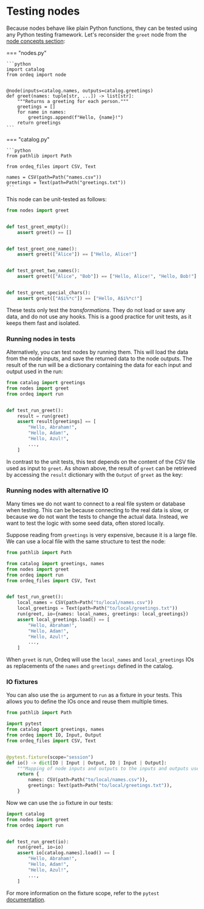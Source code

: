 # Testing nodes

Because nodes behave like plain Python functions, they can be tested using any Python testing framework.
Let's reconsider the `greet` node from the [node concepts section][concepts-node]:

=== "nodes.py"

    ```python
    import catalog
    from ordeq import node


    @node(inputs=catalog.names, outputs=catalog.greetings)
    def greet(names: tuple[str, ...]) -> list[str]:
        """Returns a greeting for each person."""
        greetings = []
        for name in names:
            greetings.append(f"Hello, {name}!")
        return greetings
    ```

=== "catalog.py"

    ```python
    from pathlib import Path

    from ordeq_files import CSV, Text

    names = CSV(path=Path("names.csv"))
    greetings = Text(path=Path("greetings.txt"))
    ```

This node can be unit-tested as follows:

```python
from nodes import greet


def test_greet_empty():
    assert greet() == []


def test_greet_one_name():
    assert greet(["Alice"]) == ["Hello, Alice!"]


def test_greet_two_names():
    assert greet(["Alice", "Bob"]) == ["Hello, Alice!", "Hello, Bob!"]


def test_greet_special_chars():
    assert greet(["A$i%*c"]) == ["Hello, A$i%*c!"]
```

These tests only test the _transformations_.
They do not load or save any data, and do not use any hooks.
This is a good practice for unit tests, as it keeps them fast and isolated.

### Running nodes in tests

Alternatively, you can test nodes by running them.
This will load the data from the node inputs, and save the returned data to the node outputs.
The result of the run will be a dictionary containing the data for each input and output used in the run:

```python
from catalog import greetings
from nodes import greet
from ordeq import run


def test_run_greet():
    result = run(greet)
    assert result[greetings] == [
        "Hello, Abraham!",
        "Hello, Adam!",
        "Hello, Azul!",
        ...,
    ]
```

In contrast to the unit tests, this test depends on the content of the CSV file used as input to `greet`.
As shown above, the result of `greet` can be retrieved by accessing the `result` dictionary with the `Output` of `greet` as the key:

### Running nodes with alternative IO

Many times we do not want to connect to a real file system or database when testing.
This can be because connecting to the real data is slow, or because we do not want the tests to change the actual data.
Instead, we want to test the logic with some seed data, often stored locally.

Suppose reading from `greetings` is very expensive, because it is a large file.
We can use a local file with the same structure to test the node:

```python
from pathlib import Path

from catalog import greetings, names
from nodes import greet
from ordeq import run
from ordeq_files import CSV, Text


def test_run_greet():
    local_names = CSV(path=Path("to/local/names.csv"))
    local_greetings = Text(path=Path("to/local/greetings.txt"))
    run(greet, io={names: local_names, greetings: local_greetings})
    assert local_greetings.load() == [
        "Hello, Abraham!",
        "Hello, Adam!",
        "Hello, Azul!",
        ...,
    ]
```

When `greet` is run, Ordeq will use the `local_names` and `local_greetings` IOs as replacements of the `names` and `greetings` defined in the catalog.

### IO fixtures

You can also use the `io` argument to `run` as a fixture in your tests.
This allows you to define the IOs once and reuse them multiple times.

```python
from pathlib import Path

import pytest
from catalog import greetings, names
from ordeq import IO, Input, Output
from ordeq_files import CSV, Text


@pytest.fixture(scope="session")
def io() -> dict[IO | Input | Output, IO | Input | Output]:
    """Mapping of node inputs and outputs to the inputs and outputs used throughout tests."""
    return {
        names: CSV(path=Path("to/local/names.csv")),
        greetings: Text(path=Path("to/local/greetings.txt")),
    }
```

Now we can use the `io` fixture in our tests:

```python
import catalog
from nodes import greet
from ordeq import run


def test_run_greet(io):
    run(greet, io=io)
    assert io[catalog.names].load() == [
        "Hello, Abraham!",
        "Hello, Adam!",
        "Hello, Azul!",
        ...,
    ]
```

For more information on the fixture scope, refer to the `pytest` [documentation](https://docs.pytest.org/en/stable/how-to/fixtures.html#fixture-scopes).

[concepts-node]: ../getting-started/concepts/nodes.md
